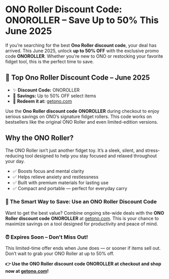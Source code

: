  <h1>ONO Roller Discount Code: ONOROLLER – Save Up to 50% This June 2025</h1>
  <p>If you’re searching for the best <strong>Ono Roller discount code</strong>, your deal has arrived. This June 2025, unlock <strong>up to 50% OFF</strong> with the exclusive promo code <strong>ONOROLLER</strong>. Whether you're new to ONO or restocking your favorite fidget tool, this is the perfect time to save.</p>

  <h2>🎯 Top Ono Roller Discount Code – June 2025</h2>
  <ul>
    <li>✨ <strong>Discount Code:</strong> ONOROLLER</li>
    <li>💸 <strong>Savings:</strong> Up to 50% OFF select items</li>
    <li>🔗 <strong>Redeem it at:</strong> <a href="https://getono.com/?sca_ref=8749437.b5DoJBfzGq" target="_blank" rel="noopener">getono.com</a></li>
  </ul>

  <p>Use the <strong>Ono Roller discount code</strong> <strong>ONOROLLER</strong> during checkout to enjoy serious savings on ONO’s signature fidget rollers. This code works on bestsellers like the original ONO Roller and even limited-edition versions.</p>

  <h2>Why the ONO Roller?</h2>
  <p>The ONO Roller isn’t just another fidget toy. It’s a sleek, silent, and stress-reducing tool designed to help you stay focused and relaxed throughout your day.</p>
  <ul>
    <li>✅ Boosts focus and mental clarity</li>
    <li>✅ Helps relieve anxiety and restlessness</li>
    <li>✅ Built with premium materials for lasting use</li>
    <li>✅ Compact and portable — perfect for everyday carry</li>
  </ul>

  <h3>🧠 The Smart Way to Save: Use an ONO Roller Discount Code</h3>
  <p>Want to get the best value? Combine ongoing site-wide deals with the <strong>ONO Roller discount code</strong> <strong>ONOROLLER</strong> at 
    <a href="https://getono.com/?sca_ref=8749437.b5DoJBfzGq" target="_blank" rel="noopener">getono.com</a>. This is your chance to maximize savings on a tool designed for productivity and peace of mind.</p>

  <h3>⏰ Expires Soon – Don’t Miss Out!</h3>
  <p>This limited-time offer ends when June does — or sooner if items sell out. Don’t wait to grab your ONO Roller at up to 50% off.</p>

  <p><strong>👉 Use the ONO Roller discount code ONOROLLER at checkout and shop now at 
    <a href="https://getono.com/?sca_ref=8749437.b5DoJBfzGq" target="_blank" rel="noopener">getono.com</a>!</strong></p>
</body>
</html>
